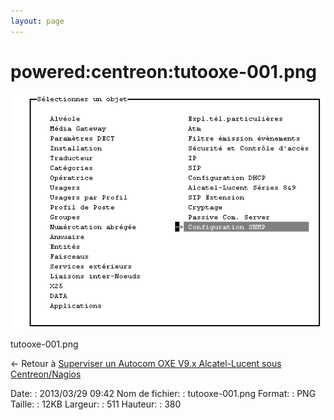 ```yaml
---
layout: page
---
```


powered:centreon:tutooxe-001.png
================================

[![tutooxe-001.png](../../../assets/media/powered/centreon/tutooxe-001.png@cache=&w=511&h=380 "tutooxe-001.png")](../../../assets/media/powered/centreon/tutooxe-001.png@cache= "Afficher le fichier original")

tutooxe-001.png

← Retour à [Superviser un Autocom OXE V9.x Alcatel-Lucent sous
Centreon/Nagios](../../../centreon/superviser-oxe-alcatel.html "centreon:superviser-oxe-alcatel")

Date:
:   2013/03/29 09:42
Nom de fichier:
:   tutooxe-001.png
Format:
:   PNG
Taille:
:   12KB
Largeur:
:   511
Hauteur:
:   380

